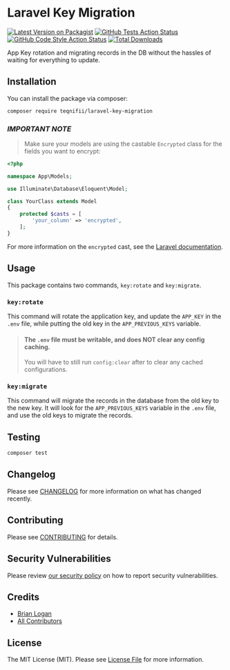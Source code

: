 # Laravel Key Migration

[![Latest Version on Packagist](https://img.shields.io/packagist/v/teqnifii/laravel-key-migration.svg?style=flat-square)](https://packagist.org/packages/teqnifii/laravel-key-migration)
[![GitHub Tests Action Status](https://img.shields.io/github/actions/workflow/status/teqnifii/laravel-key-migration/run-tests.yml?branch=main&label=tests&style=flat-square)](https://github.com/teqnifii/laravel-key-migration/actions?query=workflow%3Arun-tests+branch%3Amain)
[![GitHub Code Style Action Status](https://img.shields.io/github/actions/workflow/status/teqnifii/laravel-key-migration/fix-php-code-style-issues.yml?branch=main&label=code%20style&style=flat-square)](https://github.com/teqnifii/laravel-key-migration/actions?query=workflow%3A"Fix+PHP+code+style+issues"+branch%3Amain)
[![Total Downloads](https://img.shields.io/packagist/dt/teqnifii/laravel-key-migration.svg?style=flat-square)](https://packagist.org/packages/teqnifii/laravel-key-migration)

App Key rotation and migrating records in the DB without the hassles of waiting for everything to update.

## Installation

You can install the package via composer:

```bash
composer require teqnifii/laravel-key-migration
```

### *IMPORTANT NOTE*
> Make sure your models are using the castable `Encrypted` class for the fields you want to encrypt:

```php
<?php

namespace App\Models;

use Illuminate\Database\Eloquent\Model;

class YourClass extends Model
{
    protected $casts = [
        'your_column' => 'encrypted',
    ];
}
```

For more information on the `encrypted` cast, see the [Laravel documentation](https://laravel.com/docs/11.x/eloquent-mutators#encrypted-casting).


## Usage

This package contains two commands, `key:rotate` and `key:migrate`.

### `key:rotate`

This command will rotate the application key, and update the `APP_KEY` in the `.env` file, while putting the old key in the `APP_PREVIOUS_KEYS` variable.

> #### The `.env` file must be writable, and does NOT clear any config caching. 
> You will have to still run `config:clear` after to clear any cached configurations.

### `key:migrate`

This command will migrate the records in the database from the old key to the new key. It will look for the `APP_PREVIOUS_KEYS` variable in the `.env` file, and use the old keys to migrate the records.


## Testing

```bash
composer test
```

## Changelog

Please see [CHANGELOG](CHANGELOG.md) for more information on what has changed recently.

## Contributing

Please see [CONTRIBUTING](CONTRIBUTING.md) for details.

## Security Vulnerabilities

Please review [our security policy](../../security/policy) on how to report security vulnerabilities.

## Credits

- [Brian Logan](https://github.com/brianclogan)
- [All Contributors](../../contributors)

## License

The MIT License (MIT). Please see [License File](LICENSE.md) for more information.
